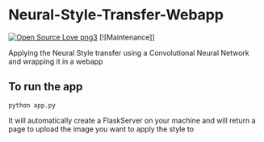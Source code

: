 # Neural-Style-Transfer-Webapp
[![Open Source Love png3](https://badges.frapsoft.com/os/v3/open-source.png?v=103)](https://github.com/ellerbrock/open-source-badges/)
[![Maintenance]]


Applying the Neural Style transfer using a Convolutional Neural Network and wrapping it in a webapp



## To run the app 
```
python app.py 
```
It will automatically create a FlaskServer on your machine and will return a page to upload the image you want to apply the style to
